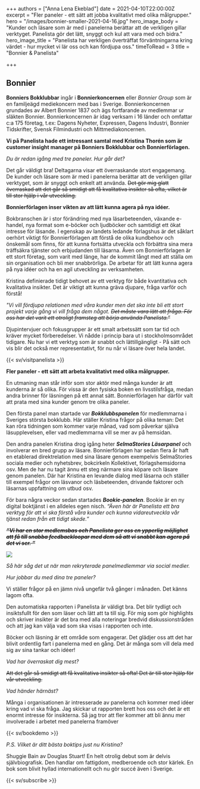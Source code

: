 +++
authors = ["Anna Lena Ekeblad"]
date = 2021-04-10T22:00:00Z
excerpt = "Fler paneler - ett sätt att jobba kvalitativt med olika målgrupper."
hero = "/images/bonnier-smaller-2021-04-16.jpg"
hero_image_body = "Kunder och läsare som är med i panelerna berättar att de verkligen gillar verktyget. Panelista gör det lätt, snyggt och kul att vara med och bidra."
hero_image_title = "Panelista har verkligen överträffat förväntningarna kring värdet - hur mycket vi lär oss och kan fördjupa oss."
timeToRead = 3
title = "Bonnier & Panelista"

+++
## **Bonnier**

**Bonniers Bokklubbar** ingår i **Bonnierkoncernen** eller _Bonnier Group_ som är en familjeägd mediekoncern med bas i Sverige. Bonnierkoncernen grundades av Albert Bonnier 1837 och ägs fortfarande av medlemmar ur släkten Bonnier. Bonnierkoncernen är idag verksam i 16 länder och omfattar c:a 175 företag, t.ex: Dagens Nyheter, Expressen, Dagens Industri, Bonnier Tidskrifter, Svensk Filmindustri och Mittmediakoncernen.

**Vi på Panelista hade ett intressant samtal med Kristina Thorén som är customer insight manager på Bonniers Bokklubbar och Bonnierförlagen.**

_Du är redan igång med tre paneler. Hur går det?_

Det går väldigt bra! Deltagarna visar ett överraskande stort engagemang. De kunder och läsare som är med i panelerna berättar att de verkligen gillar verktyget, som är snyggt och enkelt att använda. ~~Det gör mig glatt överraskad att det går så smidigt att få kvalitativa insikter så ofta, vilket är till stor hjälp i vår utveckling.~~

**Bonnierförlagen inser vikten av att lätt kunna agera på nya idéer.**

Bokbranschen är i stor förändring med nya läsarbeteenden, växande e-handel, nya format som e-böcker och ljudböcker och samtidigt ett ökat intresse för läsande. I egenskap av landets ledande förlagshus är det såklart oerhört viktigt för Bonnierförlagen att förstå de olika kundbehov och önskemål som finns, för att kunna fortsätta utveckla och förbättra sina mera träffsäkra tjänster och erbjudanden till läsarna. Även om Bonnierförlagen är ett stort företag, som varit med länge, har de kommit långt med att ställa om sin organisation och bli mer snabbrörliga. De arbetar för att lätt kunna agera på nya idéer och ha en agil utveckling av verksamheten.

Kristina definierade tidigt behovet av ett verktyg för både kvantitativa och kvalitativa insikter. Det är viktigt att kunna gräva djupare, fråga varför och förstå!

_"Vi vill fördjupa relationen med våra kunder men det ska inte bli ett stort projekt varje gång vi vill fråga dem något. ~~Det måste vara lätt att fråga. För oss har det varit ett otroligt framsteg att börja använda Panelista.”~~_

Djupintervjuer och fokusgrupper är ett smalt arbetssätt som tar tid och kräver mycket förberedelser. Vi nådde i princip bara ut i stockholmsområdet tidigare. Nu har vi ett verktyg som är snabbt och lättillgängligt - På sätt och vis blir det också mer representativt, för nu når vi läsare över hela landet.

{{< sv/visitpanelista >}}

**Fler paneler - ett sätt att arbeta kvalitativt med olika målgrupper.**

En utmaning man står inför som stor aktör med många kunder är att kunderna är så olika. För vissa är den fysiska boken en livsstilsfråga, medan andra brinner för läsningen på ett annat sätt. Bonnierförlagen har därför valt att prata med sina kunder genom tre olika paneler.

Den första panel man startade var **_Bokklubbspanelen_** för medlemmarna i Sveriges största bokklubb. Här ställer Kristina frågor på olika teman: Det kan röra tidningen som kommer varje månad, vad som påverkar själva läsupplevelsen, eller vad medlemmarna vill se mer av på hemsidan.

Den andra panelen Kristina drog igång heter **_SelmaStories Läsarpanel_** och involverar en bred grupp av läsare. Bonnierförlagen har sedan flera år haft en etablerad direktrelation med sina läsare genom exempelvis SelmaStories sociala medier och nyhetsbrev, bokcirkeln Kollektivet, förlagshemsidorna osv. Men de har nu tagit ännu ett steg närmare sina köpare och läsare genom panelen. Där har Kristina en levande dialog med läsarna och ställer till exempel frågor om läsvanor och läsbeteenden, drivande faktorer och läsarnas uppfattning om utbud osv.

För bara några veckor sedan startades **_Bookie-panelen_**. Bookie är en ny digital boktjänst i en alldeles egen nisch. _“Även här är Panelista ett bra verktyg för att vi ska förstå våra kunder och kunna vidareutveckla vår tjänst redan från ett tidigt skede.”_

**_~~“Vi har en stor medlemsbas och Panelista ger oss en ypperlig möjlighet att få till snabba feedbackloopar med dem så att vi snabbt kan agera på det vi ser. “~~_**

![](/images/2021-04-16-16-06-02-2021-04-16.gif)

_Så här såg det ut när man rekryterade panelmedlemmar via social medier._ 

_Hur jobbar du med dina tre paneler?_

Vi ställer frågor på en jämn nivå ungefär två gånger i månaden. Det känns lagom ofta.

Den automatiska rapporten i Panelista är väldigt bra. Det blir tydligt och insiktsfullt för den som läser och lätt att ta till sig. För mig som gör highlights och skriver insikter är det bra med alla noteringar bredvid diskussionstråden och att jag kan välja vad som ska visas i rapporten och inte.

Böcker och läsning är ett område som engagerar. Det glädjer oss att det har blivit ordentlig fart i panelerna med en gång. Det är många som vill dela med sig av sina tankar och idéer!

_Vad har överraskat dig mest?_

~~Att det går så smidigt att få kvalitativa insikter så ofta! Det är till stor hjälp för vår utveckling.~~

_Vad händer härnäst?_

Många i organisationen är intresserade av panelerna och kommer med idéer kring vad vi ska fråga. Jag skickar ut rapporten brett hos oss och det är ett enormt intresse för insikterna. Så jag tror att fler kommer att bli ännu mer involverade i arbetet med panelerna framöver

{{< sv/bookdemo >}}

_P.S. Vilket är ditt bästa boktips just nu Kristina?_

Shuggie Bain av Douglas Stuart! En helt otrolig debut som är delvis självbiografisk. Den handlar om fattigdom, medberoende och stor kärlek. En bok som blivit hyllad internationellt och nu gör succé även i Sverige.

{{< sv/subscribe >}}